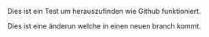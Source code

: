 Dies ist ein Test um herauszufinden wie Github funktioniert.

Dies ist eine änderun welche in einen neuen branch kommt.
